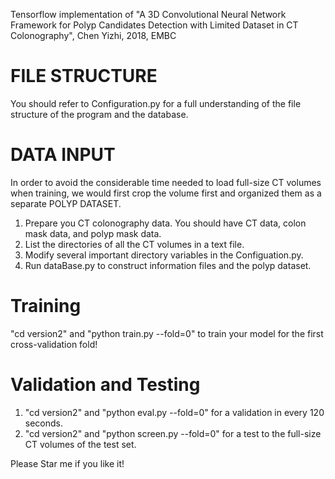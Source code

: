 Tensorflow implementation of "A 3D Convolutional Neural Network Framework for Polyp Candidates Detection
with Limited Dataset in CT Colonography", Chen Yizhi, 2018, EMBC

# FILE STRUCTURE
You should refer to Configuration.py for a full understanding of the file structure of the program and the database.

# DATA INPUT
In order to avoid the considerable time needed to load full-size CT volumes when training, we would first crop the
volume first and organized them as a separate POLYP DATASET.
1. Prepare you CT colonography data. You should have CT data, colon mask data, and polyp mask data.
2. List the directories of all the CT volumes in a text file.
2. Modify several important directory variables in the Configuation.py.
3. Run dataBase.py to construct information files and the polyp dataset.

# Training
"cd version2" and "python train.py --fold=0" to train your model for the first cross-validation fold!

# Validation and Testing
1. "cd version2" and "python eval.py --fold=0" for a validation in every 120 seconds.
2. "cd version2" and "python screen.py --fold=0" for a test to the full-size CT volumes of the test set.

Please Star me if you like it!



